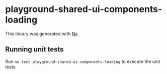 # playground-shared-ui-components-loading

This library was generated with [Nx](https://nx.dev).

## Running unit tests

Run `nx test playground-shared-ui-components-loading` to execute the unit tests.
